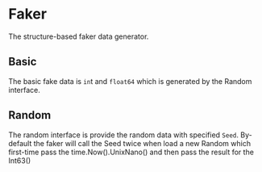 # Faker #
The structure-based faker data generator.

## Basic ##
The basic fake data is `in`t and `float64` which is generated by the Random interface.

## Random ##
The random interface is provide the random data with specified `Seed`. By-default the faker will
call the Seed twice when load a new Random which first-time pass the time.Now().UnixNano() and
then pass the result for the Int63()
